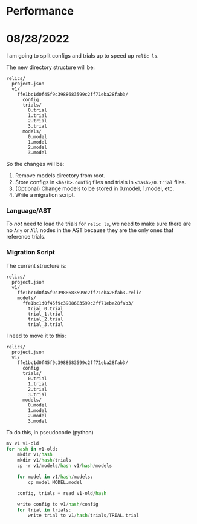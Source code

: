 # Performance

# 08/28/2022

I am going to split configs and trials up to speed up `relic ls`.

The new directory structure will be:

```
relics/
  project.json
  v1/
    ffe1bc1d0f45f9c3988683599c2ff71eba28fab3/
      config
      trials/
        0.trial
        1.trial
        2.trial
        3.trial
      models/
        0.model
        1.model
        2.model
        3.model
```

So the changes will be:

1. Remove models directory from root.
2. Store configs in `<hash>.config` files and trials in `<hash>/0.trial` files.
3. (Optional) Change models to be stored in 0.model, 1.model, etc.
4. Write a migration script.

### Language/AST

To *not* need to load the trials for `relic ls`, we need to make sure there are no `Any` or `All` nodes in the AST because they are the only ones that reference trials.

### Migration Script

The current structure is:

```
relics/
  project.json
  v1/
    ffe1bc1d0f45f9c3988683599c2ff71eba28fab3.relic
    models/
      ffe1bc1d0f45f9c3988683599c2ff71eba28fab3/
        trial_0.trial
        trial_1.trial
        trial_2.trial
        trial_3.trial
```

I need to move it to this:

```
relics/
  project.json
  v1/
    ffe1bc1d0f45f9c3988683599c2ff71eba28fab3/
      config
      trials/
        0.trial
        1.trial
        2.trial
        3.trial
      models/
        0.model
        1.model
        2.model
        3.model
```

To do this, in pseudocode (python)

```python
mv v1 v1-old
for hash in v1-old:
    mkdir v1/hash
    mkdir v1/hash/trials
    cp -r v1/models/hash v1/hash/models

    for model in v1/hash/models:
        cp model MODEL.model

    config, trials = read v1-old/hash

    write config to v1/hash/config
    for trial in trials:
        write trial to v1/hash/trials/TRIAL.trial
```
